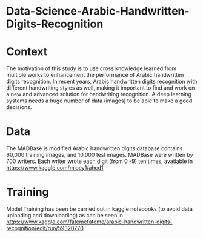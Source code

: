 # Data-Science-Arabic-Handwritten-Digits-Recognition

# Context

The motivation of this study is to use cross knowledge learned from multiple works to enhancement the performance of Arabic handwritten digits recognition. In recent years, Arabic handwritten digits recognition with different handwriting styles as well, making it important to find and work on a new and advanced solution for handwriting recognition. A deep learning systems needs a huge number of data (images) to be able to make a good decisions.

# Data

The MADBase is modified Arabic handwritten digits database contains 60,000 training images, and 10,000 test images. MADBase were written by 700 writers. Each writer wrote each digit (from 0 -9) ten times, avatlable in https://www.kaggle.com/mloey1/ahcd1

# Training 

Model Training has been be carried out in kaggle notebooks (to avoid data uploading and downloading) as can be seen in https://www.kaggle.com/fatemefateme/arabic-handwritten-digits-recognition/edit/run/59320770
